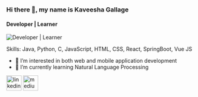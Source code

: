 ### Hi there 👋, my name is Kaveesha Gallage
#### Developer | Learner
![Developer | Learner](/banner.png)


Skills: Java, Python, C, JavaScript, HTML, CSS, React, SpringBoot, Vue JS

- 🔭 I’m interested in both web and mobile application development
- 🌱 I’m currently learning Natural Language Processing 


[<img src='https://cdn.jsdelivr.net/npm/simple-icons@3.0.1/icons/linkedin.svg' alt='linkedin' height='40'>](https://www.linkedin.com/in/kavee625/)  [<img src='https://cdn.jsdelivr.net/npm/simple-icons@3.0.1/icons/medium.svg' alt='medium' height='40'>](https://medium.com/@kavee625)  

